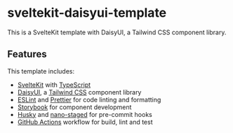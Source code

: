 # sveltekit-daisyui-template

This is a SvelteKit template with DaisyUI, a Tailwind CSS component library.

## Features

This template includes:
- [SvelteKit](https://kit.svelte.dev/) with [TypeScript](https://www.typescriptlang.org/)
- [DaisyUI](https://daisyui.com/), a [Tailwind CSS](https://tailwindcss.com/) component library
- [ESLint](https://eslint.org/) and [Prettier](https://prettier.io/) for code linting and formatting
- [Storybook](https://storybook.js.org/) for component development
- [Husky](https://typicode.github.io/husky/) and [nano-staged](https://github.com/usmanyunusov/nano-staged) for pre-commit hooks
- [GitHub Actions](https://docs.github.com/en/actions) workflow for build, lint and test
